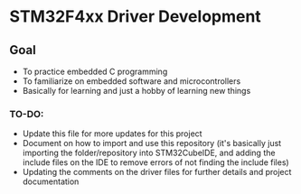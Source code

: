 # STM32F4xx Driver Development

## Goal
- To practice embedded C programming
- To familiarize on embedded software and microcontrollers
- Basically for learning and just a hobby of learning new things

### TO-DO:
- Update this file for more updates for this project
- Document on how to import and use this repository (it's basically just importing the folder/repository into STM32CubeIDE, and adding the include files on the IDE to remove errors of not finding the include files)
- Updating the comments on the driver files for further details and project documentation

